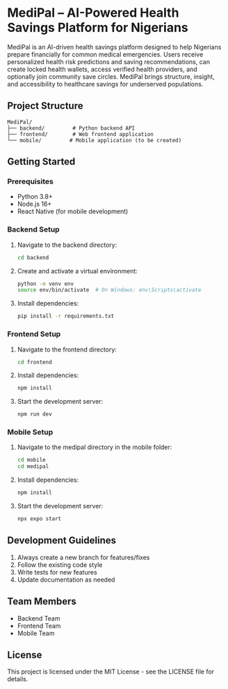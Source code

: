 # MediPal – AI-Powered Health Savings Platform for Nigerians

MediPal is an AI-driven health savings platform designed to help Nigerians prepare financially for common medical emergencies. Users receive personalized health risk predictions and saving recommendations, can create locked health wallets, access verified health providers, and optionally join community save circles. MediPal brings structure, insight, and accessibility to healthcare savings for underserved populations.

## Project Structure

```
MediPal/
├── backend/         # Python backend API
├── frontend/        # Web frontend application
└── mobile/         # Mobile application (to be created)
```

## Getting Started

### Prerequisites

- Python 3.8+
- Node.js 16+
- React Native (for mobile development)

### Backend Setup

1. Navigate to the backend directory:
   ```bash
   cd backend
   ```
2. Create and activate a virtual environment:
   ```bash
   python -m venv env
   source env/bin/activate  # On Windows: env\Scripts\activate
   ```
3. Install dependencies:
   ```bash
   pip install -r requirements.txt
   ```

### Frontend Setup

1. Navigate to the frontend directory:
   ```bash
   cd frontend
   ```
2. Install dependencies:
   ```bash
   npm install
   ```
3. Start the development server:
   ```bash
   npm run dev
   ```

### Mobile Setup

1. Navigate to the medipal directory in the mobile folder:
   ```bash
   cd mobile
   cd medipal
   ```
2. Install dependencies:
   ```bash
   npm install
   ```
3. Start the development server:
   ```bash
   npx expo start
   ```

## Development Guidelines

1. Always create a new branch for features/fixes
2. Follow the existing code style
3. Write tests for new features
4. Update documentation as needed

## Team Members

- Backend Team
- Frontend Team
- Mobile Team

## License

This project is licensed under the MIT License - see the LICENSE file for details.
